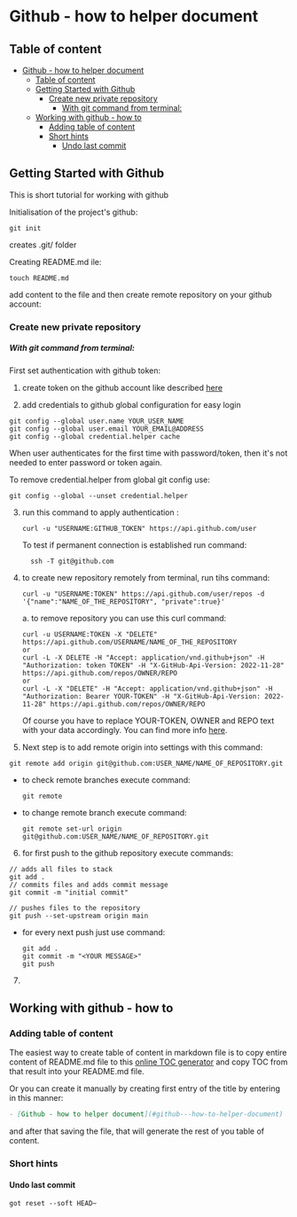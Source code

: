 # Github - how to helper document

## Table of content

- [Github - how to helper document](#github---how-to-helper-document)
  - [Table of content](#table-of-content)
  - [Getting Started with Github](#getting-started-with-github)
    - [Create new private repository](#create-new-private-repository)
        - [With git command from terminal:](#with-git-command-from-terminal)
  - [Working with github - how to](#working-with-github---how-to)
    - [Adding table of content](#adding-table-of-content)
    - [Short hints](#short-hints)
      - [Undo last commit](#undo-last-commit)


## Getting Started with Github

This is short tutorial for working with github

Initialisation of the project's github:

```terminal
git init
```
creates .git/ folder

Creating README.md ile:

```terminal
touch README.md
```

add content to the file and then create remote repository on your github account:

### Create new private repository

##### With git command from terminal:

First set authentication with github token:
1. create token on the github account like described [here](https://docs.github.com/en/authentication/keeping-your-account-and-data-secure/managing-your-personal-access-tokens)

2. add credentials to github global configuration for easy login

```terminal
git config --global user.name YOUR_USER_NAME
git config --global user.email YOUR_EMAIL@ADDRESS
git config --global credential.helper cache
```

When user authenticates for the first time with password/token, then it's not needed to enter password or token again.

To remove credential.helper from global git config use:

```terminal
git config --global --unset credential.helper
```

3. run this command to apply authentication :
   
     ```terminal
     curl -u "USERNAME:GITHUB_TOKEN" https://api.github.com/user
     ```

    To test if permanent connection is established run command:

    ```terminal
      ssh -T git@github.com
    ```

4. to create new repository remotely from terminal, run tihs command:
   
    ```terminal
    curl -u "USERNAME:TOKEN" https://api.github.com/user/repos -d '{"name":"NAME_OF_THE_REPOSITORY", "private":true}'
    ```

   a. to remove repository you can use this curl command:

    ```terminal
    curl -u USERNAME:TOKEN -X "DELETE" https://api.github.com/USERNAME/NAME_OF_THE_REPOSITORY
    or
    curl -L -X DELETE -H "Accept: application/vnd.github+json" -H "Authorization: token TOKEN" -H "X-GitHub-Api-Version: 2022-11-28" https://api.github.com/repos/OWNER/REPO
    or
    curl -L -X "DELETE" -H "Accept: application/vnd.github+json" -H "Authorization: Bearer YOUR-TOKEN" -H "X-GitHub-Api-Version: 2022-11-28" https://api.github.com/repos/OWNER/REPO
    ```

      Of course you have to replace YOUR-TOKEN, OWNER and REPO text with your data accordingly. You can find more info [here](https://docs.github.com/en/enterprise-server@3.10/rest/repos/repos?apiVersion=2022-11-28#delete-a-repository).
   
5. Next step is to add remote origin into settings with this command:
   
```terminal
git remote add origin git@github.com:USER_NAME/NAME_OF_REPOSITORY.git
```

* to check remote branches execute command: 
  ```terminal
  git remote
  ```
* to change remote branch execute command:
  ```terminal
  git remote set-url origin git@github.com:USER_NAME/NAME_OF_REPOSITORY.git
  ```


6. for first push to the github repository execute commands:
```terminal
// adds all files to stack 
git add .
// commits files and adds commit message
git commit -m "initial commit"

// pushes files to the repository
git push --set-upstream origin main
```

* for every next push just use command:
  ```terminal
  git add .
  git commit -m "<YOUR MESSAGE>"
  git push
  ```

7. 


## Working with github - how to

### Adding table of content

The easiest way to create table of content in markdown file is to copy entire content of README.md file to this [online TOC generator](https://ecotrust-canada.github.io/markdown-toc/) and copy TOC from that result into your README.md file.

Or you can create it manually by creating first entry of the title by entering in this manner:

```markdown
- [Github - how to helper document](#github---how-to-helper-document)
```

and after that saving the file, that will generate the rest of you table of content.

### Short hints

#### Undo last commit

```terminal
got reset --soft HEAD~
``` 


